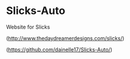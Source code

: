 # Slicks-Auto
Website for Slicks 

(http://www.thedaydreamerdesigns.com/slicks/)


(https://github.com/dainelle17/Slicks-Auto/)
